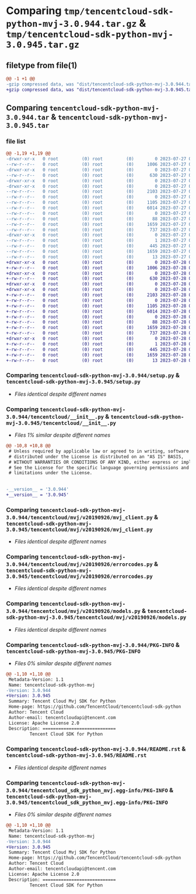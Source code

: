 # Comparing `tmp/tencentcloud-sdk-python-mvj-3.0.944.tar.gz` & `tmp/tencentcloud-sdk-python-mvj-3.0.945.tar.gz`

## filetype from file(1)

```diff
@@ -1 +1 @@
-gzip compressed data, was "dist/tencentcloud-sdk-python-mvj-3.0.944.tar", last modified: Thu Jul 27 02:20:10 2023, max compression
+gzip compressed data, was "dist/tencentcloud-sdk-python-mvj-3.0.945.tar", last modified: Fri Jul 28 00:32:38 2023, max compression
```

## Comparing `tencentcloud-sdk-python-mvj-3.0.944.tar` & `tencentcloud-sdk-python-mvj-3.0.945.tar`

### file list

```diff
@@ -1,19 +1,19 @@
-drwxr-xr-x   0 root         (0) root         (0)        0 2023-07-27 02:20:10.000000 tencentcloud-sdk-python-mvj-3.0.944/
--rw-r--r--   0 root         (0) root         (0)     1006 2023-07-27 02:20:10.000000 tencentcloud-sdk-python-mvj-3.0.944/setup.py
-drwxr-xr-x   0 root         (0) root         (0)        0 2023-07-27 02:20:10.000000 tencentcloud-sdk-python-mvj-3.0.944/tencentcloud/
--rw-r--r--   0 root         (0) root         (0)      630 2023-07-27 02:20:10.000000 tencentcloud-sdk-python-mvj-3.0.944/tencentcloud/__init__.py
-drwxr-xr-x   0 root         (0) root         (0)        0 2023-07-27 02:20:10.000000 tencentcloud-sdk-python-mvj-3.0.944/tencentcloud/mvj/
-drwxr-xr-x   0 root         (0) root         (0)        0 2023-07-27 02:20:10.000000 tencentcloud-sdk-python-mvj-3.0.944/tencentcloud/mvj/v20190926/
--rw-r--r--   0 root         (0) root         (0)     2103 2023-07-27 02:20:10.000000 tencentcloud-sdk-python-mvj-3.0.944/tencentcloud/mvj/v20190926/mvj_client.py
--rw-r--r--   0 root         (0) root         (0)        0 2023-07-27 02:20:10.000000 tencentcloud-sdk-python-mvj-3.0.944/tencentcloud/mvj/v20190926/__init__.py
--rw-r--r--   0 root         (0) root         (0)     1105 2023-07-27 02:20:10.000000 tencentcloud-sdk-python-mvj-3.0.944/tencentcloud/mvj/v20190926/errorcodes.py
--rw-r--r--   0 root         (0) root         (0)     6014 2023-07-27 02:20:10.000000 tencentcloud-sdk-python-mvj-3.0.944/tencentcloud/mvj/v20190926/models.py
--rw-r--r--   0 root         (0) root         (0)        0 2023-07-27 02:20:10.000000 tencentcloud-sdk-python-mvj-3.0.944/tencentcloud/mvj/__init__.py
--rw-r--r--   0 root         (0) root         (0)       88 2023-07-27 02:20:10.000000 tencentcloud-sdk-python-mvj-3.0.944/setup.cfg
--rw-r--r--   0 root         (0) root         (0)     1659 2023-07-27 02:20:10.000000 tencentcloud-sdk-python-mvj-3.0.944/PKG-INFO
--rw-r--r--   0 root         (0) root         (0)      737 2023-07-27 02:20:10.000000 tencentcloud-sdk-python-mvj-3.0.944/README.rst
-drwxr-xr-x   0 root         (0) root         (0)        0 2023-07-27 02:20:10.000000 tencentcloud-sdk-python-mvj-3.0.944/tencentcloud_sdk_python_mvj.egg-info/
--rw-r--r--   0 root         (0) root         (0)        1 2023-07-27 02:20:10.000000 tencentcloud-sdk-python-mvj-3.0.944/tencentcloud_sdk_python_mvj.egg-info/dependency_links.txt
--rw-r--r--   0 root         (0) root         (0)      445 2023-07-27 02:20:10.000000 tencentcloud-sdk-python-mvj-3.0.944/tencentcloud_sdk_python_mvj.egg-info/SOURCES.txt
--rw-r--r--   0 root         (0) root         (0)     1659 2023-07-27 02:20:10.000000 tencentcloud-sdk-python-mvj-3.0.944/tencentcloud_sdk_python_mvj.egg-info/PKG-INFO
--rw-r--r--   0 root         (0) root         (0)       13 2023-07-27 02:20:10.000000 tencentcloud-sdk-python-mvj-3.0.944/tencentcloud_sdk_python_mvj.egg-info/top_level.txt
+drwxr-xr-x   0 root         (0) root         (0)        0 2023-07-28 00:32:38.000000 tencentcloud-sdk-python-mvj-3.0.945/
+-rw-r--r--   0 root         (0) root         (0)     1006 2023-07-28 00:32:38.000000 tencentcloud-sdk-python-mvj-3.0.945/setup.py
+drwxr-xr-x   0 root         (0) root         (0)        0 2023-07-28 00:32:38.000000 tencentcloud-sdk-python-mvj-3.0.945/tencentcloud/
+-rw-r--r--   0 root         (0) root         (0)      630 2023-07-28 00:32:38.000000 tencentcloud-sdk-python-mvj-3.0.945/tencentcloud/__init__.py
+drwxr-xr-x   0 root         (0) root         (0)        0 2023-07-28 00:32:38.000000 tencentcloud-sdk-python-mvj-3.0.945/tencentcloud/mvj/
+drwxr-xr-x   0 root         (0) root         (0)        0 2023-07-28 00:32:38.000000 tencentcloud-sdk-python-mvj-3.0.945/tencentcloud/mvj/v20190926/
+-rw-r--r--   0 root         (0) root         (0)     2103 2023-07-28 00:32:38.000000 tencentcloud-sdk-python-mvj-3.0.945/tencentcloud/mvj/v20190926/mvj_client.py
+-rw-r--r--   0 root         (0) root         (0)        0 2023-07-28 00:32:38.000000 tencentcloud-sdk-python-mvj-3.0.945/tencentcloud/mvj/v20190926/__init__.py
+-rw-r--r--   0 root         (0) root         (0)     1105 2023-07-28 00:32:38.000000 tencentcloud-sdk-python-mvj-3.0.945/tencentcloud/mvj/v20190926/errorcodes.py
+-rw-r--r--   0 root         (0) root         (0)     6014 2023-07-28 00:32:38.000000 tencentcloud-sdk-python-mvj-3.0.945/tencentcloud/mvj/v20190926/models.py
+-rw-r--r--   0 root         (0) root         (0)        0 2023-07-28 00:32:38.000000 tencentcloud-sdk-python-mvj-3.0.945/tencentcloud/mvj/__init__.py
+-rw-r--r--   0 root         (0) root         (0)       88 2023-07-28 00:32:38.000000 tencentcloud-sdk-python-mvj-3.0.945/setup.cfg
+-rw-r--r--   0 root         (0) root         (0)     1659 2023-07-28 00:32:38.000000 tencentcloud-sdk-python-mvj-3.0.945/PKG-INFO
+-rw-r--r--   0 root         (0) root         (0)      737 2023-07-28 00:32:38.000000 tencentcloud-sdk-python-mvj-3.0.945/README.rst
+drwxr-xr-x   0 root         (0) root         (0)        0 2023-07-28 00:32:38.000000 tencentcloud-sdk-python-mvj-3.0.945/tencentcloud_sdk_python_mvj.egg-info/
+-rw-r--r--   0 root         (0) root         (0)        1 2023-07-28 00:32:38.000000 tencentcloud-sdk-python-mvj-3.0.945/tencentcloud_sdk_python_mvj.egg-info/dependency_links.txt
+-rw-r--r--   0 root         (0) root         (0)      445 2023-07-28 00:32:38.000000 tencentcloud-sdk-python-mvj-3.0.945/tencentcloud_sdk_python_mvj.egg-info/SOURCES.txt
+-rw-r--r--   0 root         (0) root         (0)     1659 2023-07-28 00:32:38.000000 tencentcloud-sdk-python-mvj-3.0.945/tencentcloud_sdk_python_mvj.egg-info/PKG-INFO
+-rw-r--r--   0 root         (0) root         (0)       13 2023-07-28 00:32:38.000000 tencentcloud-sdk-python-mvj-3.0.945/tencentcloud_sdk_python_mvj.egg-info/top_level.txt
```

### Comparing `tencentcloud-sdk-python-mvj-3.0.944/setup.py` & `tencentcloud-sdk-python-mvj-3.0.945/setup.py`

 * *Files identical despite different names*

### Comparing `tencentcloud-sdk-python-mvj-3.0.944/tencentcloud/__init__.py` & `tencentcloud-sdk-python-mvj-3.0.945/tencentcloud/__init__.py`

 * *Files 1% similar despite different names*

```diff
@@ -10,8 +10,8 @@
 # Unless required by applicable law or agreed to in writing, software
 # distributed under the License is distributed on an "AS IS" BASIS,
 # WITHOUT WARRANTIES OR CONDITIONS OF ANY KIND, either express or implied.
 # See the License for the specific language governing permissions and
 # limitations under the License.
 
 
-__version__ = '3.0.944'
+__version__ = '3.0.945'
```

### Comparing `tencentcloud-sdk-python-mvj-3.0.944/tencentcloud/mvj/v20190926/mvj_client.py` & `tencentcloud-sdk-python-mvj-3.0.945/tencentcloud/mvj/v20190926/mvj_client.py`

 * *Files identical despite different names*

### Comparing `tencentcloud-sdk-python-mvj-3.0.944/tencentcloud/mvj/v20190926/errorcodes.py` & `tencentcloud-sdk-python-mvj-3.0.945/tencentcloud/mvj/v20190926/errorcodes.py`

 * *Files identical despite different names*

### Comparing `tencentcloud-sdk-python-mvj-3.0.944/tencentcloud/mvj/v20190926/models.py` & `tencentcloud-sdk-python-mvj-3.0.945/tencentcloud/mvj/v20190926/models.py`

 * *Files identical despite different names*

### Comparing `tencentcloud-sdk-python-mvj-3.0.944/PKG-INFO` & `tencentcloud-sdk-python-mvj-3.0.945/PKG-INFO`

 * *Files 0% similar despite different names*

```diff
@@ -1,10 +1,10 @@
 Metadata-Version: 1.1
 Name: tencentcloud-sdk-python-mvj
-Version: 3.0.944
+Version: 3.0.945
 Summary: Tencent Cloud Mvj SDK for Python
 Home-page: https://github.com/TencentCloud/tencentcloud-sdk-python
 Author: Tencent Cloud
 Author-email: tencentcloudapi@tencent.com
 License: Apache License 2.0
 Description: ============================
         Tencent Cloud SDK for Python
```

### Comparing `tencentcloud-sdk-python-mvj-3.0.944/README.rst` & `tencentcloud-sdk-python-mvj-3.0.945/README.rst`

 * *Files identical despite different names*

### Comparing `tencentcloud-sdk-python-mvj-3.0.944/tencentcloud_sdk_python_mvj.egg-info/PKG-INFO` & `tencentcloud-sdk-python-mvj-3.0.945/tencentcloud_sdk_python_mvj.egg-info/PKG-INFO`

 * *Files 0% similar despite different names*

```diff
@@ -1,10 +1,10 @@
 Metadata-Version: 1.1
 Name: tencentcloud-sdk-python-mvj
-Version: 3.0.944
+Version: 3.0.945
 Summary: Tencent Cloud Mvj SDK for Python
 Home-page: https://github.com/TencentCloud/tencentcloud-sdk-python
 Author: Tencent Cloud
 Author-email: tencentcloudapi@tencent.com
 License: Apache License 2.0
 Description: ============================
         Tencent Cloud SDK for Python
```

